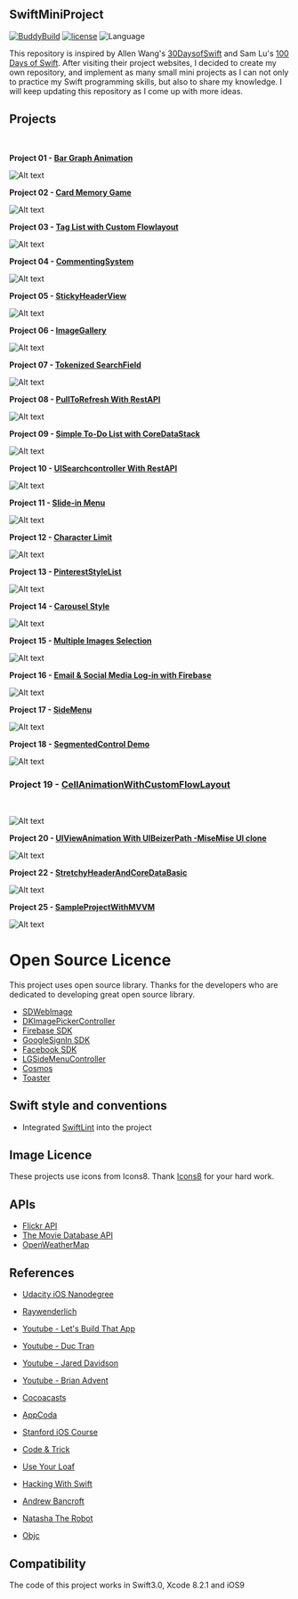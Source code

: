 ## SwiftMiniProject

[![BuddyBuild](https://dashboard.buddybuild.com/api/statusImage?appID=562a9aac2492560100211378&branch=master&build=latest)](https://dashboard.buddybuild.com/apps/562a9aac2492560100211378/build/latest)
[![license](https://img.shields.io/github/license/mashape/apistatus.svg)]()
![Language](https://img.shields.io/badge/language-Swift%203-orange.svg)

This repository is inspired by Allen Wang's [30DaysofSwift](https://github.com/allenwong/30DaysofSwift/blob/master/README.md) and Sam Lu's [100 Days of Swift](http://samvlu.com/). After visiting their project websites, I decided to create my own repository, and implement as many small mini projects as I can not only to practice my Swift programming skills, but also to share my knowledge. I will keep updating this repository as I come up with more ideas.

## Projects 
<br /> 

**Project 01 - [Bar Graph Animation](https://github.com/woogii/SwiftMiniProject/tree/master/Project01_BarGraphAnimation)**
<br />
 
![Alt text](GIFs/BarGraphAnimation.gif)

**Project 02 - [Card Memory Game](https://github.com/woogii/SwiftMiniProject/tree/master/Project02_CardMemoryGame)**
<br />

![Alt text](GIFs/CardMemoryGameDemo.gif)

**Project 03 - [Tag List with Custom Flowlayout](https://github.com/woogii/SwiftMiniProject/tree/master/Project03_TagListCollectionViewCell)**
<br />

![Alt text](GIFs/TagListWithCustomFlowLayout.gif)

**Project 04 - [CommentingSystem](https://github.com/woogii/SwiftMiniProject/tree/master/Project04_CommentSystem)**
<br />

![Alt text](GIFs/CommentingSystemDemo.gif)

**Project 05 - [StickyHeaderView](https://github.com/woogii/SwiftMiniProject/tree/master/Project05_StickyHeaderView)**
<br />

![Alt text](GIFs/StickyHeaderDemo.gif)

**Project 06 - [ImageGallery](https://github.com/woogii/SwiftMiniProject/tree/master/Project06_ImageGallery)**
<br />

![Alt text](GIFs/ImageGallery2.gif)

**Project 07 - [Tokenized SearchField](https://github.com/woogii/SwiftMiniProject/tree/master/Project07_TokenizedSearchField)**
<br />

![Alt text](GIFs/SearchUIWithCustomTitleView.gif)

**Project 08 - [PullToRefresh With RestAPI](https://github.com/woogii/SwiftMiniProject/tree/master/Project08_PullToRefresh)**
<br />

![Alt text](GIFs/PullToRefresh.gif)

**Project 09 - [Simple To-Do List with CoreDataStack](https://github.com/woogii/SwiftMiniProject/tree/master/Project09_ToDoList)**
<br />

![Alt text](GIFs/ToDoList.gif)

**Project 10 - [UISearchcontroller With RestAPI](https://github.com/woogii/SwiftMiniProject/tree/master/Project10_SearchWithRestAPI)**
<br />

![Alt text](GIFs/SearchcontrollerWithRestAPI.gif)

**Project 11 - [Slide-in Menu](https://github.com/woogii/SwiftMiniProject/tree/master/Project11_SlideInMenu)**
<br />

![Alt text](GIFs/SlideInMenu.gif)

**Project 12 - [Character Limit](https://github.com/woogii/SwiftMiniProject/tree/master/Project12_CharacterLimit)**
<br />

![Alt text](GIFs/CharacterLimit.gif)

**Project 13 - [PinterestStyleList](https://github.com/woogii/SwiftMiniProject/tree/master/Project13_PinterestStyleList)**
<br />

![Alt text](GIFs/PinterestStyleList.gif)

**Project 14 - [Carousel Style](https://github.com/woogii/SwiftMiniProject/tree/master/Project14_Carousel)**
<br />

![Alt text](GIFs/Carousel.gif)

**Project 15 - [Multiple Images Selection](https://github.com/woogii/SwiftMiniProject/tree/master/Project15_MultipleImageSelection)**
<br />

![Alt text](GIFs/MultipleImageSelection.gif)

**Project 16 - [Email & Social Media Log-in with Firebase](https://github.com/woogii/SwiftMiniProject/tree/master/Project16_LogInDemo)**
<br />

![Alt text](GIFs/LoginWithFirebase.gif)

**Project 17 - [SideMenu](https://github.com/woogii/SwiftMiniProject/tree/master/Project17_SideMenuAndSegmentedControl)**
<br />

![Alt text](GIFs/SideMenu.gif)

**Project 18 - [SegmentedControl Demo](https://github.com/woogii/SwiftMiniProject/tree/master/Project18_SegmentedControl)**
<br />

![Alt text](GIFs/SegmentedControl.gif)

### Project 19 - [CellAnimationWithCustomFlowLayout](https://github.com/woogii/SwiftMiniProject/tree/master/Project19_CellAnimationWithCustomFlowLayout)
<br />

![Alt text](GIFs/CellAnimationWithCustomFlowLayout.gif)

**Project 20 - [UIViewAnimation With UIBeizerPath -MiseMise UI clone](https://github.com/woogii/SwiftMiniProject/tree/master/Project20_UIViewAnimation)**
<br />

![Alt text](GIFs/UIViewAnimation.gif)

**Project 22 - [StretchyHeaderAndCoreDataBasic](https://github.com/woogii/SwiftMiniProject/tree/master/Project22_StretchyHeaderWithCoreData)**
<br />

![Alt text](GIFs/StretchyHeaderWithCoreData.gif)

**Project 25 - [SampleProjectWithMVVM](https://github.com/woogii/SwiftMiniProject/tree/master/Project25_Weather)**
<br />


![Alt text](GIFs/MVVMWeather.gif)

# Open Source Licence

This project uses open source library. Thanks for the developers who are dedicated to developing great open source library. 

*  [SDWebImage](https://github.com/rs/SDWebImage)
*  [DKImagePickerController](https://github.com/zhangao0086/DKImagePickerController)
*  [Firebase SDK](https://firebase.google.com/)
*  [GoogleSignIn SDK](https://developers.google.com/identity/sign-in/ios/)
*  [Facebook SDK](https://github.com/facebook/facebook-ios-sdk)
*  [LGSideMenuController](https://github.com/Friend-LGA/LGSideMenuController)
*  [Cosmos](https://github.com/evgenyneu/Cosmos)
*  [Toaster](https://github.com/devxoul/Toaster)

## Swift style and conventions
* Integrated [SwiftLint](https://github.com/realm/SwiftLint) into the project

## Image Licence 

These projects use icons from Icons8. Thank [Icons8](https://icons8.com/) for your hard work. 

## APIs 
 
* [Flickr API](https://www.flickr.com/services/api/)
* [The Movie Database API](https://www.themoviedb.org/documentation/api/) 
* [OpenWeatherMap](https://openweathermap.org/)

## References 

* [Udacity iOS Nanodegree](https://www.udacity.com/course/ios-developer-nanodegree--nd003)

* [Raywenderlich](https://www.raywenderlich.com/)

* [Youtube - Let's Build That App](https://www.youtube.com/channel/UCuP2vJ6kRutQBfRmdcI92mA)

* [Youtube - Duc Tran](https://www.youtube.com/channel/UCvPFGq6luCqAVGiFpzTvkIA)

* [Youtube - Jared Davidson](https://www.youtube.com/user/Archetapp)

* [Youtube - Brian Advent](https://www.youtube.com/channel/UCysEngjfeIYapEER9K8aikw)

* [Cocoacasts](https://cocoacasts.com/)

* [AppCoda](https://www.appcoda.com/)

* [Stanford iOS Course](https://itunes.apple.com/us/course/developing-ios-10-apps-with-swift/id1198467120)

* [Code & Trick](https://codentrick.com/create-a-tag-flow-layout-with-uicollectionview/)

* [Use Your Loaf](https://useyourloaf.com/)

* [Hacking With Swift](https://www.hackingwithswift.com/)

* [Andrew Bancroft](http://www.andrewcbancroft.com/)

* [Natasha The Robot](https://www.natashatherobot.com/)

* [Objc](https://www.objc.io/)


## Compatibility 
The code of this project works in Swift3.0, Xcode 8.2.1 and iOS9 
